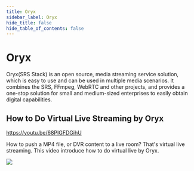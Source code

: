 ```yaml
---
title: Oryx
sidebar_label: Oryx
hide_title: false
hide_table_of_contents: false
---
```


# Oryx

Oryx(SRS Stack) is an open source, media streaming service solution, which is easy to use and can be used in multiple media 
scenarios. It combines the SRS, FFmpeg, WebRTC and other projects, and provides a one-stop solution for small and 
medium-sized enterprises to easily obtain digital capabilities. 

## How to Do Virtual Live Streaming by Oryx

https://youtu.be/68PIGFDGihU

How to push a MP4 file, or DVR content to a live room? That's virtual live streaming. 
This video introduce how to do virtual live by Oryx.

![](https://ossrs.io/gif/v1/sls.gif?site=ossrs.io&path=/lts/tutorial/en/v5/oryx)



